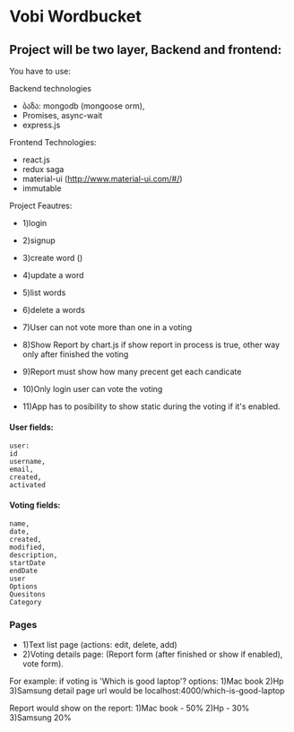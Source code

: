 # Vobi Wordbucket

## Project will be two layer, Backend and frontend:

You have to use:

Backend technologies
* ბაზა: mongodb (mongoose orm),
* Promises, async-wait
* express.js

Frontend Technologies: 
* react.js
* redux saga
* material-ui (http://www.material-ui.com/#/)
* immutable


Project Feautres:
* 1)login
* 2)signup

* 3)create word ()
* 4)update a word
* 5)list words
* 6)delete a words

* 7)User can not vote more than one in a voting
* 8)Show Report by chart.js if show report in process is true, other way only after finished the voting
* 9)Report must show how many precent get each candicate
* 10)Only login user can vote the voting
* 11)App has to posibility to show static during the voting if it's enabled.

#### User fields:
```
user:
id
username,
email,
created,
activated
```

#### Voting fields:
```
name,
date,
created,
modified,
description,
startDate
endDate
user
Options
Quesitons
Category
```

### Pages
* 1)Text list page (actions: edit, delete, add)
* 2)Voting details page: (Report form (after finished or show if enabled), vote form).

For example:
if voting is 'Which is good laptop'? 
options: 1)Mac book 2)Hp 3)Samsung
detail page url would be localhost:4000/which-is-good-laptop

Report would show on the report:
1)Mac book - 50% 2)Hp - 30% 3)Samsung 20%




